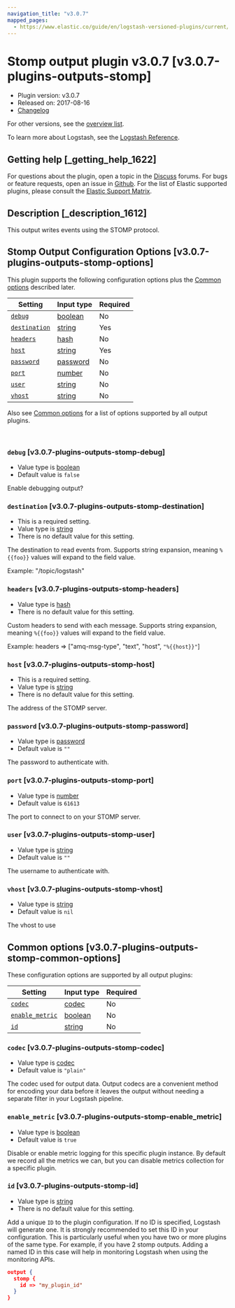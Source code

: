 ```yaml
---
navigation_title: "v3.0.7"
mapped_pages:
  - https://www.elastic.co/guide/en/logstash-versioned-plugins/current/v3.0.7-plugins-outputs-stomp.html
---
```


# Stomp output plugin v3.0.7 [v3.0.7-plugins-outputs-stomp]


* Plugin version: v3.0.7
* Released on: 2017-08-16
* [Changelog](https://github.com/logstash-plugins/logstash-output-stomp/blob/v3.0.7/CHANGELOG.md)

For other versions, see the [overview list](output-stomp-index.md).

To learn more about Logstash, see the [Logstash Reference](logstash://reference/index.md).

## Getting help [_getting_help_1622]

For questions about the plugin, open a topic in the [Discuss](http://discuss.elastic.co) forums. For bugs or feature requests, open an issue in [Github](https://github.com/logstash-plugins/logstash-output-stomp). For the list of Elastic supported plugins, please consult the [Elastic Support Matrix](https://www.elastic.co/support/matrix#matrix_logstash_plugins).


## Description [_description_1612]

This output writes events using the STOMP protocol.


## Stomp Output Configuration Options [v3.0.7-plugins-outputs-stomp-options]

This plugin supports the following configuration options plus the [Common options](v3-0-7-plugins-outputs-stomp.md#v3.0.7-plugins-outputs-stomp-common-options) described later.

| Setting | Input type | Required |
| --- | --- | --- |
| [`debug`](v3-0-7-plugins-outputs-stomp.md#v3.0.7-plugins-outputs-stomp-debug) | [boolean](logstash://reference/configuration-file-structure.md#boolean) | No |
| [`destination`](v3-0-7-plugins-outputs-stomp.md#v3.0.7-plugins-outputs-stomp-destination) | [string](logstash://reference/configuration-file-structure.md#string) | Yes |
| [`headers`](v3-0-7-plugins-outputs-stomp.md#v3.0.7-plugins-outputs-stomp-headers) | [hash](logstash://reference/configuration-file-structure.md#hash) | No |
| [`host`](v3-0-7-plugins-outputs-stomp.md#v3.0.7-plugins-outputs-stomp-host) | [string](logstash://reference/configuration-file-structure.md#string) | Yes |
| [`password`](v3-0-7-plugins-outputs-stomp.md#v3.0.7-plugins-outputs-stomp-password) | [password](logstash://reference/configuration-file-structure.md#password) | No |
| [`port`](v3-0-7-plugins-outputs-stomp.md#v3.0.7-plugins-outputs-stomp-port) | [number](logstash://reference/configuration-file-structure.md#number) | No |
| [`user`](v3-0-7-plugins-outputs-stomp.md#v3.0.7-plugins-outputs-stomp-user) | [string](logstash://reference/configuration-file-structure.md#string) | No |
| [`vhost`](v3-0-7-plugins-outputs-stomp.md#v3.0.7-plugins-outputs-stomp-vhost) | [string](logstash://reference/configuration-file-structure.md#string) | No |

Also see [Common options](v3-0-7-plugins-outputs-stomp.md#v3.0.7-plugins-outputs-stomp-common-options) for a list of options supported by all output plugins.

 

### `debug` [v3.0.7-plugins-outputs-stomp-debug]

* Value type is [boolean](logstash://reference/configuration-file-structure.md#boolean)
* Default value is `false`

Enable debugging output?


### `destination` [v3.0.7-plugins-outputs-stomp-destination]

* This is a required setting.
* Value type is [string](logstash://reference/configuration-file-structure.md#string)
* There is no default value for this setting.

The destination to read events from. Supports string expansion, meaning `%{{foo}}` values will expand to the field value.

Example: "/topic/logstash"


### `headers` [v3.0.7-plugins-outputs-stomp-headers]

* Value type is [hash](logstash://reference/configuration-file-structure.md#hash)
* There is no default value for this setting.

Custom headers to send with each message. Supports string expansion, meaning `%{{foo}}` values will expand to the field value.

Example: headers ⇒ ["amq-msg-type", "text", "host", `"%{{host}}"`]


### `host` [v3.0.7-plugins-outputs-stomp-host]

* This is a required setting.
* Value type is [string](logstash://reference/configuration-file-structure.md#string)
* There is no default value for this setting.

The address of the STOMP server.


### `password` [v3.0.7-plugins-outputs-stomp-password]

* Value type is [password](logstash://reference/configuration-file-structure.md#password)
* Default value is `""`

The password to authenticate with.


### `port` [v3.0.7-plugins-outputs-stomp-port]

* Value type is [number](logstash://reference/configuration-file-structure.md#number)
* Default value is `61613`

The port to connect to on your STOMP server.


### `user` [v3.0.7-plugins-outputs-stomp-user]

* Value type is [string](logstash://reference/configuration-file-structure.md#string)
* Default value is `""`

The username to authenticate with.


### `vhost` [v3.0.7-plugins-outputs-stomp-vhost]

* Value type is [string](logstash://reference/configuration-file-structure.md#string)
* Default value is `nil`

The vhost to use



## Common options [v3.0.7-plugins-outputs-stomp-common-options]

These configuration options are supported by all output plugins:

| Setting | Input type | Required |
| --- | --- | --- |
| [`codec`](v3-0-7-plugins-outputs-stomp.md#v3.0.7-plugins-outputs-stomp-codec) | [codec](logstash://reference/configuration-file-structure.md#codec) | No |
| [`enable_metric`](v3-0-7-plugins-outputs-stomp.md#v3.0.7-plugins-outputs-stomp-enable_metric) | [boolean](logstash://reference/configuration-file-structure.md#boolean) | No |
| [`id`](v3-0-7-plugins-outputs-stomp.md#v3.0.7-plugins-outputs-stomp-id) | [string](logstash://reference/configuration-file-structure.md#string) | No |

### `codec` [v3.0.7-plugins-outputs-stomp-codec]

* Value type is [codec](logstash://reference/configuration-file-structure.md#codec)
* Default value is `"plain"`

The codec used for output data. Output codecs are a convenient method for encoding your data before it leaves the output without needing a separate filter in your Logstash pipeline.


### `enable_metric` [v3.0.7-plugins-outputs-stomp-enable_metric]

* Value type is [boolean](logstash://reference/configuration-file-structure.md#boolean)
* Default value is `true`

Disable or enable metric logging for this specific plugin instance. By default we record all the metrics we can, but you can disable metrics collection for a specific plugin.


### `id` [v3.0.7-plugins-outputs-stomp-id]

* Value type is [string](logstash://reference/configuration-file-structure.md#string)
* There is no default value for this setting.

Add a unique `ID` to the plugin configuration. If no ID is specified, Logstash will generate one. It is strongly recommended to set this ID in your configuration. This is particularly useful when you have two or more plugins of the same type. For example, if you have 2 stomp outputs. Adding a named ID in this case will help in monitoring Logstash when using the monitoring APIs.

```json
output {
  stomp {
    id => "my_plugin_id"
  }
}
```



